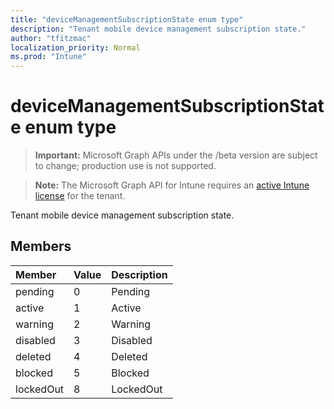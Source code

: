 ```yaml
---
title: "deviceManagementSubscriptionState enum type"
description: "Tenant mobile device management subscription state."
author: "tfitzmac"
localization_priority: Normal
ms.prod: "Intune"
---
```


# deviceManagementSubscriptionState enum type

> **Important:** Microsoft Graph APIs under the /beta version are subject to change; production use is not supported.

> **Note:** The Microsoft Graph API for Intune requires an [active Intune license](https://go.microsoft.com/fwlink/?linkid=839381) for the tenant.

Tenant mobile device management subscription state.

## Members
|Member|Value|Description|
|:---|:---|:---|
|pending|0|Pending|
|active|1|Active|
|warning|2|Warning|
|disabled|3|Disabled|
|deleted|4|Deleted|
|blocked|5|Blocked|
|lockedOut|8|LockedOut|





